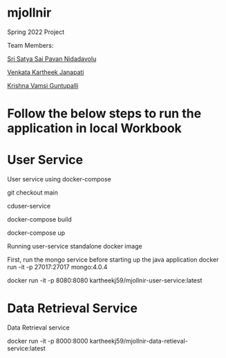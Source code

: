 # mjollnir
Spring 2022 Project

Team Members:

[Sri Satya Sai Pavan Nidadavolu](https://www.linkedin.com/in/pawan-satya/)

[Venkata Kartheek Janapati](https://www.linkedin.com/in/kartheek-janapati-701235105/)

[Krishna Vamsi Guntupalli](https://www.linkedin.com/in/krishnavamsiguntupalli/)


# Follow the below steps to run the application in local Workbook

# User Service

User service using docker-compose

git checkout main

cduser-service

docker-compose build

docker-compose up

Running user-service standalone docker image

First, run the mongo service before starting up the java application
docker run -it -p 27017:27017 mongo:4.0.4

docker run -it -p 8080:8080 kartheekj59/mjollnir-user-service:latest

# Data Retrieval Service

Data Retrieval service

docker run -it -p 8000:8000 kartheekj59/mjollnir-data-retieval-service:latest

